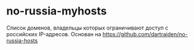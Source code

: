 # no-russia-myhosts
Список доменов, владельцы которых ограничивают доступ с российских IP-адресов. Основан на https://github.com/dartraiden/no-russia-hosts
